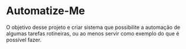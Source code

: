 # Automatize-Me

O objetivo desse projeto e criar sistema que possibilite a automação de algumas tarefas rotineiras, ou ao menos servir como exemplo do que é possível fazer.
